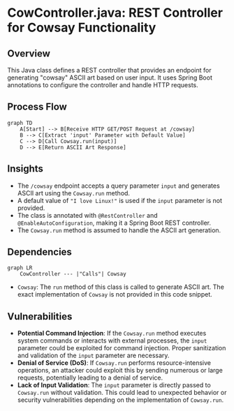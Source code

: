 # CowController.java: REST Controller for Cowsay Functionality

## Overview
This Java class defines a REST controller that provides an endpoint for generating "cowsay" ASCII art based on user input. It uses Spring Boot annotations to configure the controller and handle HTTP requests.

## Process Flow
```mermaid
graph TD
    A[Start] --> B[Receive HTTP GET/POST Request at /cowsay]
    B --> C[Extract 'input' Parameter with Default Value]
    C --> D[Call Cowsay.run(input)]
    D --> E[Return ASCII Art Response]
```

## Insights
- The `/cowsay` endpoint accepts a query parameter `input` and generates ASCII art using the `Cowsay.run` method.
- A default value of `"I love Linux!"` is used if the `input` parameter is not provided.
- The class is annotated with `@RestController` and `@EnableAutoConfiguration`, making it a Spring Boot REST controller.
- The `Cowsay.run` method is assumed to handle the ASCII art generation.

## Dependencies
```mermaid
graph LR
    CowController --- |"Calls"| Cowsay
```

- `Cowsay`: The `run` method of this class is called to generate ASCII art. The exact implementation of `Cowsay` is not provided in this code snippet.

## Vulnerabilities
- **Potential Command Injection**: If the `Cowsay.run` method executes system commands or interacts with external processes, the `input` parameter could be exploited for command injection. Proper sanitization and validation of the `input` parameter are necessary.
- **Denial of Service (DoS)**: If `Cowsay.run` performs resource-intensive operations, an attacker could exploit this by sending numerous or large requests, potentially leading to a denial of service.
- **Lack of Input Validation**: The `input` parameter is directly passed to `Cowsay.run` without validation. This could lead to unexpected behavior or security vulnerabilities depending on the implementation of `Cowsay.run`.
